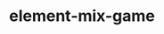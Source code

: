---
layout: repo
title: element-mix-game

account: ben7th
desc: 类似涂鸦上帝（Doddle God）的一个游戏 demo，没完成。
created: 2014-11-24
updated: 2014-11-28
last-commit: dd740df
type: demo
alternative: false

skills: [gulp, coffeescript, sass, jquery]
threads: false
design-usage: 编写一个以 IT 概念为主题的类似 Doddle God 的小游戏
---